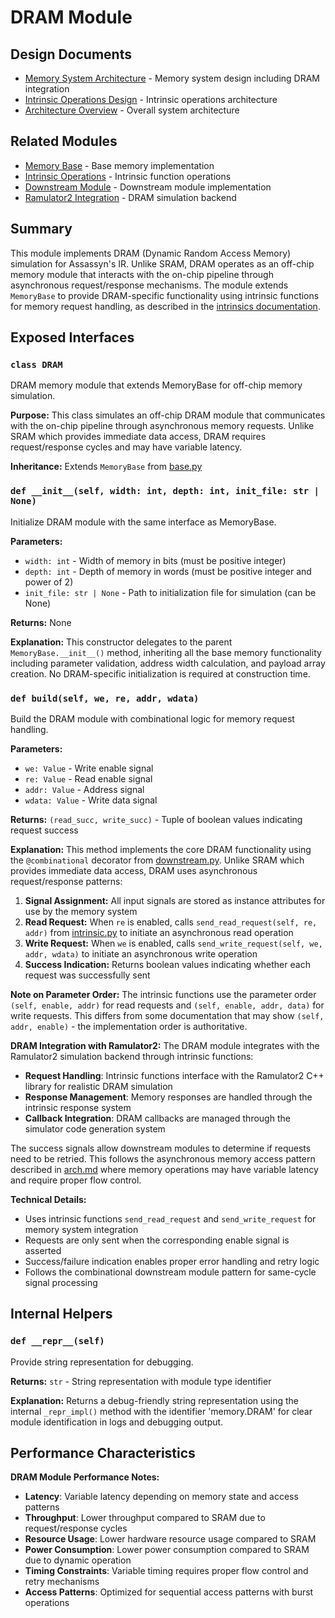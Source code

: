 # DRAM Module

## Design Documents

- [Memory System Architecture](../../../docs/design/arch/memory.md) - Memory system design including DRAM integration
- [Intrinsic Operations Design](../../../docs/design/lang/intrinsics.md) - Intrinsic operations architecture
- [Architecture Overview](../../../docs/design/arch/arch.md) - Overall system architecture

## Related Modules

- [Memory Base](./base.md) - Base memory implementation
- [Intrinsic Operations](../expr/intrinsic.md) - Intrinsic function operations
- [Downstream Module](../module/downstream.md) - Downstream module implementation
- [Ramulator2 Integration](../../ramulator2/ramulator2.md) - DRAM simulation backend

## Summary

This module implements DRAM (Dynamic Random Access Memory) simulation for Assassyn's IR. Unlike SRAM, DRAM operates as an off-chip memory module that interacts with the on-chip pipeline through asynchronous request/response mechanisms. The module extends `MemoryBase` to provide DRAM-specific functionality using intrinsic functions for memory request handling, as described in the [intrinsics documentation](../expr/intrinsic.md).

## Exposed Interfaces

### `class DRAM`

DRAM memory module that extends MemoryBase for off-chip memory simulation.

**Purpose:** This class simulates an off-chip DRAM module that communicates with the on-chip pipeline through asynchronous memory requests. Unlike SRAM which provides immediate data access, DRAM requires request/response cycles and may have variable latency.

**Inheritance:** Extends `MemoryBase` from [base.py](./base.py)

### `def __init__(self, width: int, depth: int, init_file: str | None)`

Initialize DRAM module with the same interface as MemoryBase.

**Parameters:**
- `width: int` - Width of memory in bits (must be positive integer)
- `depth: int` - Depth of memory in words (must be positive integer and power of 2)
- `init_file: str | None` - Path to initialization file for simulation (can be None)

**Returns:** None

**Explanation:**
This constructor delegates to the parent `MemoryBase.__init__()` method, inheriting all the base memory functionality including parameter validation, address width calculation, and payload array creation. No DRAM-specific initialization is required at construction time.

### `def build(self, we, re, addr, wdata)`

Build the DRAM module with combinational logic for memory request handling.

**Parameters:**
- `we: Value` - Write enable signal
- `re: Value` - Read enable signal  
- `addr: Value` - Address signal
- `wdata: Value` - Write data signal

**Returns:** `(read_succ, write_succ)` - Tuple of boolean values indicating request success

**Explanation:**
This method implements the core DRAM functionality using the `@combinational` decorator from [downstream.py](../module/downstream.md). Unlike SRAM which provides immediate data access, DRAM uses asynchronous request/response patterns:

1. **Signal Assignment:** All input signals are stored as instance attributes for use by the memory system
2. **Read Request:** When `re` is enabled, calls `send_read_request(self, re, addr)` from [intrinsic.py](../expr/intrinsic.md) to initiate an asynchronous read operation
3. **Write Request:** When `we` is enabled, calls `send_write_request(self, we, addr, wdata)` to initiate an asynchronous write operation
4. **Success Indication:** Returns boolean values indicating whether each request was successfully sent

**Note on Parameter Order:** The intrinsic functions use the parameter order `(self, enable, addr)` for read requests and `(self, enable, addr, data)` for write requests. This differs from some documentation that may show `(self, addr, enable)` - the implementation order is authoritative.

**DRAM Integration with Ramulator2:** The DRAM module integrates with the Ramulator2 simulation backend through intrinsic functions:
- **Request Handling**: Intrinsic functions interface with the Ramulator2 C++ library for realistic DRAM simulation
- **Response Management**: Memory responses are handled through the intrinsic response system
- **Callback Integration**: DRAM callbacks are managed through the simulator code generation system

The success signals allow downstream modules to determine if requests need to be retried. This follows the asynchronous memory access pattern described in [arch.md](../../../docs/design/arch/arch.md) where memory operations may have variable latency and require proper flow control.

**Technical Details:**
- Uses intrinsic functions `send_read_request` and `send_write_request` for memory system integration
- Requests are only sent when the corresponding enable signal is asserted
- Success/failure indication enables proper error handling and retry logic
- Follows the combinational downstream module pattern for same-cycle signal processing

## Internal Helpers

### `def __repr__(self)`

Provide string representation for debugging.

**Returns:** `str` - String representation with module type identifier

**Explanation:**
Returns a debug-friendly string representation using the internal `_repr_impl()` method with the identifier 'memory.DRAM' for clear module identification in logs and debugging output.

## Performance Characteristics

**DRAM Module Performance Notes:**
- **Latency**: Variable latency depending on memory state and access patterns
- **Throughput**: Lower throughput compared to SRAM due to request/response cycles
- **Resource Usage**: Lower hardware resource usage compared to SRAM
- **Power Consumption**: Lower power consumption compared to SRAM due to dynamic operation
- **Timing Constraints**: Variable timing requires proper flow control and retry mechanisms
- **Access Patterns**: Optimized for sequential access patterns with burst operations